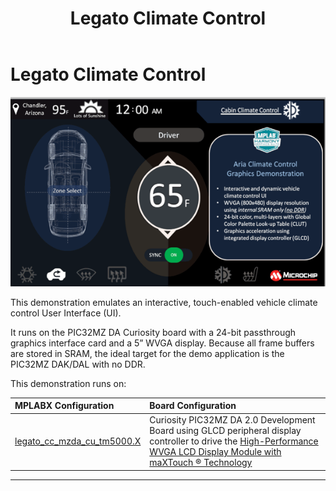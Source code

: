 ﻿---
parent: Example Applications
title: Legato Climate Control
nav_order: 1
---

# Legato Climate Control

![](./../../docs/html/legato_climate_control.png)

This demonstration emulates an interactive, touch-enabled vehicle climate control User Interface (UI).

It runs on the PIC32MZ DA Curiosity board with a 24-bit passthrough graphics interface card and a 5” WVGA display. Because all frame buffers are stored in SRAM, the ideal target for the demo application is the PIC32MZ DAK/DAL with no DDR.

This demonstration runs on:

|MPLABX Configuration|Board Configuration|
|:-------------------|:------------------|
|[legato\_cc\_mzda\_cu\_tm5000.X](./firmware/legato_cc_mzda_cu_tm5000.X/readme.md)|Curiosity PIC32MZ DA 2.0 Development Board using GLCD peripheral display controller to drive the [High-Performance WVGA LCD Display Module with maXTouch ® Technology](https://www.microchip.com/DevelopmentTools/ProductDetails/PartNO/AC320005-4)|

* * * * *

 
